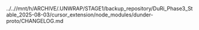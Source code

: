 ../..//mnt/h/ARCHIVE/.UNWRAP/STAGE1/backup_repository/DuRi_Phase3_Stable_2025-08-03/cursor_extension/node_modules/dunder-proto/CHANGELOG.md